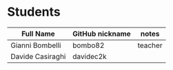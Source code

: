 # Students

| Full Name | GitHub nickname | notes |
| --------- | --------------- | ----- |
| Gianni Bombelli | bombo82 |  teacher |
| Davide Casiraghi | davidec2k | |

